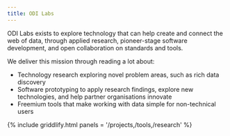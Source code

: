 ```yaml
---
title: ODI Labs
---
```


ODI Labs exists to explore technology that can help create and connect the web of data, through applied research, pioneer-stage software development, and open collaboration on standards and tools.

We deliver this mission through reading a lot about:

  * Technology research exploring novel problem areas, such as rich data discovery
  * Software prototyping to apply research findings, explore new technologies, and help partner organisations innovate
  * Freemium tools that make working with data simple for non-technical users

{% include griddlify.html panels = '/projects,/tools,/research' %}
